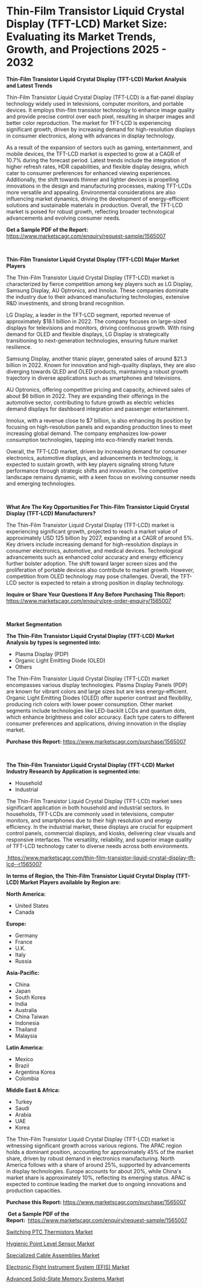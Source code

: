 <p><h1>Thin-Film Transistor Liquid Crystal Display (TFT-LCD) Market Size: Evaluating its Market Trends, Growth, and Projections 2025 - 2032</h1></p><p><strong>Thin-Film Transistor Liquid Crystal Display (TFT-LCD) Market Analysis and Latest Trends</strong></p>
<p><p>Thin-Film Transistor Liquid Crystal Display (TFT-LCD) is a flat-panel display technology widely used in televisions, computer monitors, and portable devices. It employs thin-film transistor technology to enhance image quality and provide precise control over each pixel, resulting in sharper images and better color reproduction. The market for TFT-LCD is experiencing significant growth, driven by increasing demand for high-resolution displays in consumer electronics, along with advances in display technology. </p><p>As a result of the expansion of sectors such as gaming, entertainment, and mobile devices, the TFT-LCD market is expected to grow at a CAGR of 10.7% during the forecast period. Latest trends include the integration of higher refresh rates, HDR capabilities, and flexible display designs, which cater to consumer preferences for enhanced viewing experiences. Additionally, the shift towards thinner and lighter devices is propelling innovations in the design and manufacturing processes, making TFT-LCDs more versatile and appealing. Environmental considerations are also influencing market dynamics, driving the development of energy-efficient solutions and sustainable materials in production. Overall, the TFT-LCD market is poised for robust growth, reflecting broader technological advancements and evolving consumer needs.</p></p>
<p><strong>Get a Sample PDF of the Report:&nbsp;</strong> <a href="https://www.marketscagr.com/enquiry/request-sample/1565007?utm_campaign=1097&utm_medium=2&utm_source=Github&utm_content=ia&utm_term=06042025&utm_id=thin-film-transistor-liquid-crystal-display-tft-lcd">https://www.marketscagr.com/enquiry/request-sample/1565007</a></p>
<p>&nbsp;</p>
<p><strong>Thin-Film Transistor Liquid Crystal Display (TFT-LCD) Major Market Players</strong></p>
<p><p>The Thin-Film Transistor Liquid Crystal Display (TFT-LCD) market is characterized by fierce competition among key players such as LG Display, Samsung Display, AU Optronics, and Innolux. These companies dominate the industry due to their advanced manufacturing technologies, extensive R&D investments, and strong brand recognition.</p><p>LG Display, a leader in the TFT-LCD segment, reported revenue of approximately $18.1 billion in 2022. The company focuses on large-sized displays for televisions and monitors, driving continuous growth. With rising demand for OLED and flexible displays, LG Display is strategically transitioning to next-generation technologies, ensuring future market resilience.</p><p>Samsung Display, another titanic player, generated sales of around $21.3 billion in 2022. Known for innovation and high-quality displays, they are also diverging towards QLED and OLED products, maintaining a robust growth trajectory in diverse applications such as smartphones and televisions.</p><p>AU Optronics, offering competitive pricing and capacity, achieved sales of about $6 billion in 2022. They are expanding their offerings in the automotive sector, contributing to future growth as electric vehicles demand displays for dashboard integration and passenger entertainment.</p><p>Innolux, with a revenue close to $7 billion, is also enhancing its position by focusing on high-resolution panels and expanding production lines to meet increasing global demand. The company emphasizes low-power consumption technologies, tapping into eco-friendly market trends.</p><p>Overall, the TFT-LCD market, driven by increasing demand for consumer electronics, automotive displays, and advancements in technology, is expected to sustain growth, with key players signaling strong future performance through strategic shifts and innovation. The competitive landscape remains dynamic, with a keen focus on evolving consumer needs and emerging technologies.</p></p>
<p>&nbsp;</p>
<p><strong>What Are The Key Opportunities For Thin-Film Transistor Liquid Crystal Display (TFT-LCD) Manufacturers?</strong></p>
<p><p>The Thin-Film Transistor Liquid Crystal Display (TFT-LCD) market is experiencing significant growth, projected to reach a market value of approximately USD 125 billion by 2027, expanding at a CAGR of around 5%. Key drivers include increasing demand for high-resolution displays in consumer electronics, automotive, and medical devices. Technological advancements such as enhanced color accuracy and energy efficiency further bolster adoption. The shift toward larger screen sizes and the proliferation of portable devices also contribute to market growth. However, competition from OLED technology may pose challenges. Overall, the TFT-LCD sector is expected to retain a strong position in display technology.</p></p>
<p><strong>Inquire or Share Your Questions If Any Before Purchasing This Report:</strong> <a href="https://www.marketscagr.com/enquiry/pre-order-enquiry/1565007?utm_campaign=1097&utm_medium=2&utm_source=Github&utm_content=ia&utm_term=06042025&utm_id=thin-film-transistor-liquid-crystal-display-tft-lcd">https://www.marketscagr.com/enquiry/pre-order-enquiry/1565007</a></p>
<p>&nbsp;</p>
<p><strong>Market Segmentation</strong></p>
<p><strong>The Thin-Film Transistor Liquid Crystal Display (TFT-LCD) Market Analysis by types is segmented into:</strong></p>
<p><ul><li>Plasma Display (PDP)</li><li>Organic Light Emitting Diode (OLED)</li><li>Others</li></ul></p>
<p><p>The Thin-Film Transistor Liquid Crystal Display (TFT-LCD) market encompasses various display technologies. Plasma Display Panels (PDP) are known for vibrant colors and large sizes but are less energy-efficient. Organic Light Emitting Diodes (OLED) offer superior contrast and flexibility, producing rich colors with lower power consumption. Other market segments include technologies like LED-backlit LCDs and quantum dots, which enhance brightness and color accuracy. Each type caters to different consumer preferences and applications, driving innovation in the display market.</p></p>
<p><strong>Purchase this Report:&nbsp;</strong><a href="https://www.marketscagr.com/purchase/1565007?utm_campaign=1097&utm_medium=2&utm_source=Github&utm_content=ia&utm_term=06042025&utm_id=thin-film-transistor-liquid-crystal-display-tft-lcd">https://www.marketscagr.com/purchase/1565007</a></p>
<p>&nbsp;</p>
<p><strong>The Thin-Film Transistor Liquid Crystal Display (TFT-LCD) Market Industry Research by Application is segmented into:</strong></p>
<p><ul><li>Household</li><li>Industrial</li></ul></p>
<p><p>The Thin-Film Transistor Liquid Crystal Display (TFT-LCD) market sees significant application in both household and industrial sectors. In households, TFT-LCDs are commonly used in televisions, computer monitors, and smartphones due to their high resolution and energy efficiency. In the industrial market, these displays are crucial for equipment control panels, commercial displays, and kiosks, delivering clear visuals and responsive interfaces. The versatility, reliability, and superior image quality of TFT-LCD technology cater to diverse needs across both environments.</p></p>
<p><a href="https://www.marketscagr.com/thin-film-transistor-liquid-crystal-display-tft-lcd--r1565007?utm_campaign=1097&utm_medium=2&utm_source=Github&utm_content=ia&utm_term=06042025&utm_id=thin-film-transistor-liquid-crystal-display-tft-lcd">&nbsp;https://www.marketscagr.com/thin-film-transistor-liquid-crystal-display-tft-lcd--r1565007</a></p>
<p><strong>In terms of Region, the Thin-Film Transistor Liquid Crystal Display (TFT-LCD) Market Players available by Region are:</strong></p>
<p>
    <p> <strong> North America: </strong>
        <ul>
            <li>United States</li>
            <li>Canada</li>
        </ul>
        </p> 
    <p> <strong> Europe: </strong>
        <ul>
            <li>Germany</li>
            <li>France</li>
            <li>U.K.</li>
            <li>Italy</li>
            <li>Russia</li>
        </ul>
        </p> 
    <p> <strong> Asia-Pacific: </strong>
        <ul>
            <li>China</li>
            <li>Japan</li>
            <li>South Korea</li>
            <li>India</li>
            <li>Australia</li>
            <li>China Taiwan</li>
            <li>Indonesia</li>
            <li>Thailand</li>
            <li>Malaysia</li>
        </ul>
        </p> 
    <p> <strong> Latin America: </strong>
        <ul>
            <li>Mexico</li>
            <li>Brazil</li>
            <li>Argentina Korea</li>
            <li>Colombia</li>
        </ul>
        </p> 
    <p> <strong> Middle East & Africa: </strong>
        <ul>
            <li>Turkey</li>
            <li>Saudi</li>
            <li>Arabia</li>
            <li>UAE</li>
            <li>Korea</li>
        </ul>
    </p>
    </p>
<p><p>The Thin-Film Transistor Liquid Crystal Display (TFT-LCD) market is witnessing significant growth across various regions. The APAC region holds a dominant position, accounting for approximately 45% of the market share, driven by robust demand in electronics manufacturing. North America follows with a share of around 25%, supported by advancements in display technologies. Europe accounts for about 20%, while China's market share is approximately 10%, reflecting its emerging status. APAC is expected to continue leading the market due to ongoing innovations and production capacities.</p></p>
<p><strong>Purchase this Report: </strong><a href="https://www.marketscagr.com/purchase/1565007?utm_campaign=1097&utm_medium=2&utm_source=Github&utm_content=ia&utm_term=06042025&utm_id=thin-film-transistor-liquid-crystal-display-tft-lcd">https://www.marketscagr.com/purchase/1565007</a></p>
<p>&nbsp;<strong>Get a Sample PDF of the Report:&nbsp;&nbsp;</strong><a href="https://www.marketscagr.com/enquiry/request-sample/1565007?utm_campaign=1097&utm_medium=2&utm_source=Github&utm_content=ia&utm_term=06042025&utm_id=thin-film-transistor-liquid-crystal-display-tft-lcd">https://www.marketscagr.com/enquiry/request-sample/1565007</a></p>
<p><strong></strong></p>
<p><p><a href="https://github.com/koskasislo39/Market-Research-Report-List-1/blob/main/switching-ptc-thermistors-market.md?utm_campaign=1097&utm_medium=2&utm_source=Github&utm_content=ia&utm_term=06042025&utm_id=thin-film-transistor-liquid-crystal-display-tft-lcd">Switching PTC Thermistors Market</a></p><p><a href="https://github.com/baetahassaz6/Market-Research-Report-List-1/blob/main/hygienic-point-level-sensor-market.md?utm_campaign=1097&utm_medium=2&utm_source=Github&utm_content=ia&utm_term=06042025&utm_id=thin-film-transistor-liquid-crystal-display-tft-lcd">Hygienic Point Level Sensor Market</a></p><p><a href="https://github.com/oliffzillamv/Market-Research-Report-List-1/blob/main/specialized-cable-assemblies-market.md?utm_campaign=1097&utm_medium=2&utm_source=Github&utm_content=ia&utm_term=06042025&utm_id=thin-film-transistor-liquid-crystal-display-tft-lcd">Specialized Cable Assemblies Market</a></p><p><a href="https://github.com/seyalshudae7/Market-Research-Report-List-1/blob/main/electronic-flight-instrument-system-efis-market.md?utm_campaign=1097&utm_medium=2&utm_source=Github&utm_content=ia&utm_term=06042025&utm_id=thin-film-transistor-liquid-crystal-display-tft-lcd">Electronic Flight Instrument System (EFIS) Market</a></p><p><a href="https://github.com/aaryaheron0c/Market-Research-Report-List-1/blob/main/advanced-solid-state-memory-systems-market.md?utm_campaign=1097&utm_medium=2&utm_source=Github&utm_content=ia&utm_term=06042025&utm_id=thin-film-transistor-liquid-crystal-display-tft-lcd">Advanced Solid-State Memory Systems Market</a></p></p>